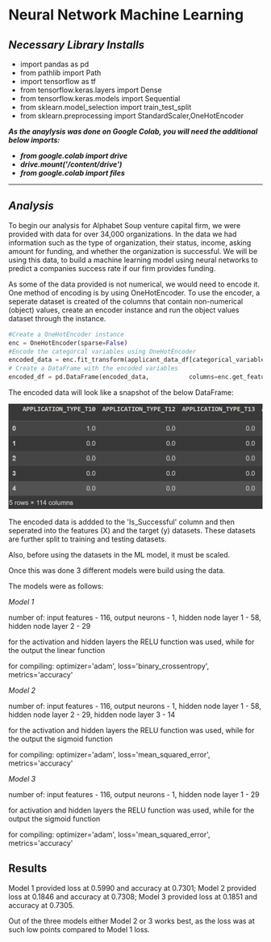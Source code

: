 # **Neural Network Machine Learning**

## *Necessary Library Installs*

- import pandas as pd
- from pathlib import Path
- import tensorflow as tf
- from tensorflow.keras.layers import Dense
- from tensorflow.keras.models import Sequential
- from sklearn.model_selection import train_test_split
- from sklearn.preprocessing import StandardScaler,OneHotEncoder

***As the anaylysis was done on Google Colab, you will need the additional below imports:***
- ***from google.colab import drive***
- ***drive.mount('/content/drive')***
- ***from google.colab import files***

-------
## *Analysis*

To begin our analysis for Alphabet Soup venture capital firm, we were provided with data for over 34,000 organizations. In the data we had information such as the type of organization, their status, income, asking amount for funding, and whether the organization is successful. We will be using this data, to build a machine learning model using neural networks to predict a companies success rate if our firm provides funding.

As some of the data provided is not numerical, we would need to encode it. One method of encoding is by using OneHotEncoder. To use the encoder, a seperate dataset is created of the columns that contain non-numerical (object) values, create an encoder instance and run the object values dataset through the instance.
```python
#Create a OneHotEncoder instance
enc = OneHotEncoder(sparse=False)
#Encode the categorcal variables using OneHotEncoder
encoded_data = enc.fit_transform(applicant_data_df[categorical_variables])
# Create a DataFrame with the encoded variables
encoded_df = pd.DataFrame(encoded_data,           columns=enc.get_feature_names(categorical_variables))

```
The encoded data will look like a snapshot of the below DataFrame:

![encoded_data_df](Images/encoded_df.png)


The encoded data is addded to the 'Is_Successful' column and then seperated into the features (X) and the target (y) datasets. These datasets are further split to training and testing datasets.

Also, before using the datasets in the ML model, it must be scaled.

Once this was done 3 different models were build using the data.

The models were as follows:

*Model 1*

number of: input features - 116, output neurons - 1, hidden node layer 1 - 58, hidden node layer 2 - 29

for the activation and hidden layers the RELU function was used, while for the output the linear function

for compiling: optimizer='adam', loss='binary_crossentropy', metrics='accuracy'

*Model 2*

number of: input features - 116, output neurons - 1, hidden node layer 1 - 58, hidden node layer 2 - 29, hidden node layer 3 - 14

for the activation and hidden layers the RELU function was used, while for the output the sigmoid function

for compiling: optimizer='adam', loss='mean_squared_error', metrics='accuracy'

*Model 3*

number of: input features - 116, output neurons - 1, hidden node layer 1 - 29

for activation and hidden layers the RELU function was used, while for the output the sigmoid function

for compiling: optimizer='adam', loss='mean_squared_error', metrics='accuracy'

## **Results**

Model 1 provided loss at 0.5990 and accuracy at 0.7301; Model 2 provided loss at 0.1846 and accuracy at 0.7308; Model 3 provided loss at 0.1851 and accuracy at 0.7305. 

Out of the three models either Model 2 or 3 works best, as the loss was at such low points compared to Model 1 loss.
